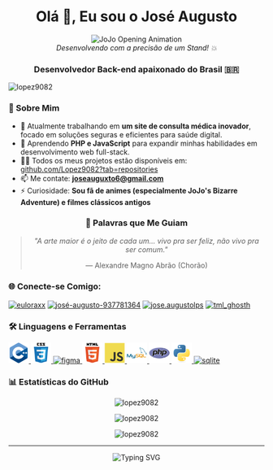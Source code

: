 <h1 align="center">Olá 👋, Eu sou o José Augusto</h1>
<p align="center">
  <img src="https://media.tenor.com/nuKGpea_I4gAAAAm/star-platinum-heritage-for-the-future.webp" alt="JoJo Opening Animation" width="320" />
  <br><em>Desenvolvendo com a precisão de um Stand! 💥</em>
</p>
<h3 align="center">Desenvolvedor Back-end apaixonado do Brasil 🇧🇷</h3>

<p align="left"> 
  <img src="https://komarev.com/ghpvc/?username=lopez9082&label=Profile%20views&color=0e75b6&style=flat" alt="lopez9082" /> 
</p>

### 🚀 Sobre Mim
- 🔭 Atualmente trabalhando em **um site de consulta médica inovador**, focado em soluções seguras e eficientes para saúde digital.
- 🌱 Aprendendo **PHP e JavaScript** para expandir minhas habilidades em desenvolvimento web full-stack.
- 👨‍💻 Todos os meus projetos estão disponíveis em: [github.com/Lopez9082?tab=repositories](https://github.com/Lopez9082?tab=repositories)
- 📫 Me contate: **joseauguxto6@gmail.com**
- ⚡ Curiosidade: **Sou fã de animes (especialmente JoJo's Bizarre Adventure) e filmes clássicos antigos**

<div align="center">
  
### 🌟 Palavras que Me Guiam
> *"A arte maior é o jeito de cada um... vivo pra ser feliz, não vivo pra ser comum."*
> 
> — Alexandre Magno Abrão (Chorão)

</div>

### 🌐 Conecte-se Comigo:
<p align="left">
  <a href="https://twitter.com/euloraxx" target="blank"><img align="center" src="https://raw.githubusercontent.com/rahuldkjain/github-profile-readme-generator/master/src/images/icons/Social/twitter.svg" alt="euloraxx" height="30" width="40" /></a>
  <a href="https://linkedin.com/in/josé-augusto-937781364" target="blank"><img align="center" src="https://raw.githubusercontent.com/rahuldkjain/github-profile-readme-generator/master/src/images/icons/Social/linked-in-alt.svg" alt="josé-augusto-937781364" height="30" width="40" /></a>
  <a href="https://instagram.com/jose.augustolps" target="blank"><img align="center" src="https://raw.githubusercontent.com/rahuldkjain/github-profile-readme-generator/master/src/images/icons/Social/instagram.svg" alt="jose.augustolps" height="30" width="40" /></a>
  <a href="https://discord.gg/tml_ghosth" target="blank"><img align="center" src="https://raw.githubusercontent.com/rahuldkjain/github-profile-readme-generator/master/src/images/icons/Social/discord.svg" alt="tml_ghosth" height="30" width="40" /></a>
</p>

### 🛠️ Linguagens e Ferramentas
<p align="left">
  <a href="https://www.w3schools.com/cpp/" target="_blank" rel="noreferrer"> <img src="https://raw.githubusercontent.com/devicons/devicon/master/icons/cplusplus/cplusplus-original.svg" alt="cplusplus" width="40" height="40"/> </a> 
  <a href="https://www.w3schools.com/css/" target="_blank" rel="noreferrer"> <img src="https://raw.githubusercontent.com/devicons/devicon/master/icons/css3/css3-original-wordmark.svg" alt="css3" width="40" height="40"/> </a> 
  <a href="https://www.figma.com/" target="_blank" rel="noreferrer"> <img src="https://www.vectorlogo.zone/logos/figma/figma-icon.svg" alt="figma" width="40" height="40"/> </a> 
  <a href="https://www.w3.org/html/" target="_blank" rel="noreferrer"> <img src="https://raw.githubusercontent.com/devicons/devicon/master/icons/html5/html5-original-wordmark.svg" alt="html5" width="40" height="40"/> </a> 
  <a href="https://developer.mozilla.org/en-US/docs/Web/JavaScript" target="_blank" rel="noreferrer"> <img src="https://raw.githubusercontent.com/devicons/devicon/master/icons/javascript/javascript-original.svg" alt="javascript" width="40" height="40"/> </a> 
  <a href="https://www.mysql.com/" target="_blank" rel="noreferrer"> <img src="https://raw.githubusercontent.com/devicons/devicon/master/icons/mysql/mysql-original-wordmark.svg" alt="mysql" width="40" height="40"/> </a> 
  <a href="https://www.php.net" target="_blank" rel="noreferrer"> <img src="https://raw.githubusercontent.com/devicons/devicon/master/icons/php/php-original.svg" alt="php" width="40" height="40"/> </a> 
  <a href="https://www.python.org" target="_blank" rel="noreferrer"> <img src="https://raw.githubusercontent.com/devicons/devicon/master/icons/python/python-original.svg" alt="python" width="40" height="40"/> </a> 
  <a href="https://www.sqlite.org/" target="_blank" rel="noreferrer"> <img src="https://www.vectorlogo.zone/logos/sqlite/sqlite-icon.svg" alt="sqlite" width="40" height="40"/> </a> 
</p>

### 📊 Estatísticas do GitHub
<p align="center">
  <img src="https://github-readme-stats.vercel.app/api/top-langs?username=lopez9082&show_icons=true&locale=pt-BR&layout=compact&theme=radical" alt="lopez9082" />
</p>

<p align="center">
  <img src="https://github-readme-stats.vercel.app/api?username=lopez9082&show_icons=true&locale=pt-BR&theme=radical" alt="lopez9082" />
</p>

<p align="center">
  <img src="https://github-readme-streak-stats.herokuapp.com/?user=lopez9082&theme=radical" alt="lopez9082" />
</p>

---

<div align="center">
  <img src="https://readme-typing-svg.herokuapp.com?font=Fira+Code&pause=1000&multiColor=true&center=true&vCenter=true&width=435&lines=Desenvolvedor+Back-end" alt="Typing SVG" />
</div>
